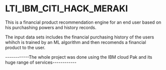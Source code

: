 # LTI_IBM_CITI_HACK_MERAKI

This is a financial product recommendation engine for an end user based on his purchashing powers and history records.

The input data sets includes the financial purchasing history of the users whihch is trained by an ML algorithm and then recomends a financial product to the user.


------------The whole project was done using the IBM cloud Pak and its huge range of services------------
